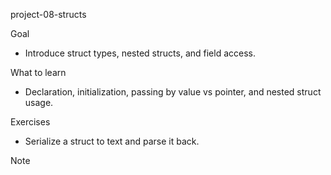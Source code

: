 
project-08-structs

Goal
- Introduce struct types, nested structs, and field access.

What to learn
- Declaration, initialization, passing by value vs pointer, and nested struct usage.

Exercises
- Serialize a struct to text and parse it back.

Note

